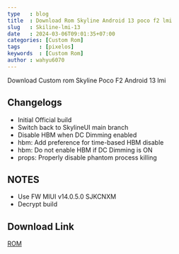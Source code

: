 ```yaml
---
type   : blog
title  : Download Rom Skyline Android 13 poco f2 lmi
slug   : Skiline-lmi-13
date   : 2024-03-06T09:01:35+07:00
categories: [Custom Rom]
tags      : [pixelos]
keywords  : [Custom Rom]
author : wahyu6070
---
```


Download Custom rom Skyline Poco F2 Android 13 lmi

## Changelogs
- Initial Official build
- Switch back to SkylineUI main branch
- Disable HBM when DC Dimming enabled
- hbm: Add preference for time-based HBM disable
- hbm: Do not enable HBM if DC Dimming is ON
- props: Properly disable phantom process killing

## NOTES
- Use FW MIUI v14.0.5.0 SJKCNXM
- Decrypt build



## Download Link 
[ROM](https://sourceforge.net/projects/zendroidbuild/files/Android_13/SkylineUI-v9.0-STABLE-13.0-20230921-1815-lmi-OFFICIAL.zip/download)